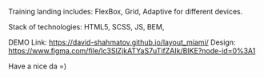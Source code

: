 Training landing includes:
FlexBox,
Grid,
Adaptive for different devices.

Stack of technologies:
HTML5,
SCSS,
JS,
BEM,

DEMO Link: https://david-shahmatov.github.io/layout_miami/
Design: https://www.figma.com/file/Ic3SlZjkATYaS7uTifZAIk/BIKE?node-id=0%3A1

Have a nice da =)
